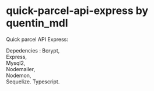 # quick-parcel-api-express by quentin_mdl
Quick parcel API Express: 

Depedencies : 
  Bcrypt,  
  Express,  
  Mysql2,  
  Nodemailer,   
  Nodemon,  
  Sequelize.
  Typescript.
  
  
  
  
  
